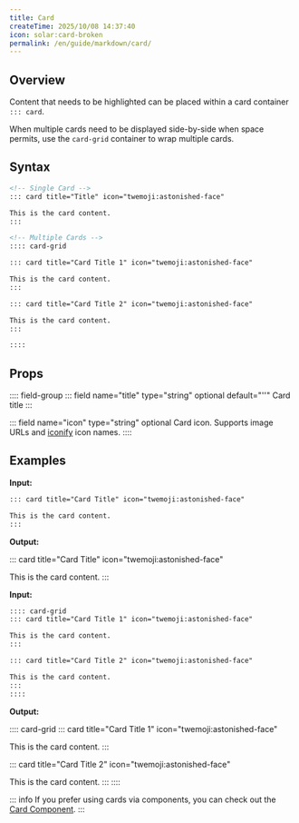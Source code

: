 ```yaml
---
title: Card
createTime: 2025/10/08 14:37:40
icon: solar:card-broken
permalink: /en/guide/markdown/card/
---
```


## Overview

Content that needs to be highlighted can be placed within a card container `::: card`.

When multiple cards need to be displayed side-by-side when space permits, use the `card-grid` container to wrap multiple cards.

## Syntax

```md
<!-- Single Card -->
::: card title="Title" icon="twemoji:astonished-face"

This is the card content.
:::

<!-- Multiple Cards -->
:::: card-grid

::: card title="Card Title 1" icon="twemoji:astonished-face"

This is the card content.
:::

::: card title="Card Title 2" icon="twemoji:astonished-face"

This is the card content.
:::

::::
```

## Props

:::: field-group
::: field name="title" type="string" optional default="''"
Card title
:::

::: field name="icon" type="string" optional
Card icon. Supports image URLs and [iconify](https://icon-sets.iconify.design/) icon names.
::::

## Examples

**Input:**

```md
::: card title="Card Title" icon="twemoji:astonished-face"

This is the card content.
:::
```

**Output:**

::: card title="Card Title" icon="twemoji:astonished-face"

This is the card content.
:::

**Input:**

```md
:::: card-grid
::: card title="Card Title 1" icon="twemoji:astonished-face"

This is the card content.
:::

::: card title="Card Title 2" icon="twemoji:astonished-face"

This is the card content.
:::
::::
```

**Output:**

:::: card-grid
::: card title="Card Title 1" icon="twemoji:astonished-face"

This is the card content.
:::

::: card title="Card Title 2" icon="twemoji:astonished-face"

This is the card content.
:::
::::

::: info
If you prefer using cards via components, you can check out the [Card Component](/guide/features/component/#card).
:::
